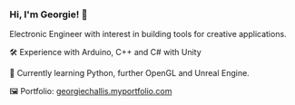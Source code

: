 ### Hi, I'm Georgie! 👋
Electronic Engineer with interest in building tools for creative applications.

🛠 Experience with Arduino, C++ and C# with Unity

🌱 Currently learning Python, further OpenGL and Unreal Engine.

🖼 Portfolio: [georgiechallis.myportfolio.com](https://georgiechallis.myportfolio.com)

<!--
**GeorgieChallis/GeorgieChallis** is a ✨ _special_ ✨ repository because its `README.md` (this file) appears on your GitHub profile.

Here are some ideas to get you started:

- 🔭 I’m currently working on ...
- 🌱 I’m currently learning ...
- 👯 I’m looking to collaborate on ...
- 🤔 I’m looking for help with ...
- 💬 Ask me about ...
- 📫 How to reach me: ...
- 😄 Pronouns: ...
- ⚡ Fun fact: ...
-->
